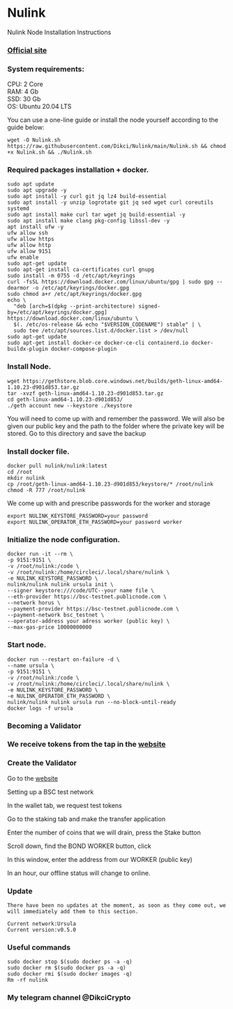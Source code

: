 # Nulink

Nulink Node Installation Instructions </br>
### [Official site](https://docs.nulink.org/products/stakers/nulink_worker)

### System requirements: </br>
CPU: 2 Core </br>
RAM: 4 Gb </br>
SSD: 30 Gb </br>
OS: Ubuntu 20.04 LTS </br>

You can use a one-line guide or install the node yourself according to the guide below:
```
wget -O Nulink.sh https://raw.githubusercontent.com/Dikci/Nulink/main/Nulink.sh && chmod +x Nulink.sh && ./Nulink.sh
```

    
### Required packages installation + docker. </br>
```
sudo apt update
sudo apt upgrade -y
sudo apt install -y curl git jq lz4 build-essential
sudo apt install -y unzip logrotate git jq sed wget curl coreutils systemd
sudo apt install make curl tar wget jq build-essential -y
sudo apt install make clang pkg-config libssl-dev -y
apt install ufw -y
ufw allow ssh
ufw allow https
ufw allow http
ufw allow 9151
ufw enable
sudo apt-get update
sudo apt-get install ca-certificates curl gnupg
sudo install -m 0755 -d /etc/apt/keyrings
curl -fsSL https://download.docker.com/linux/ubuntu/gpg | sudo gpg --dearmor -o /etc/apt/keyrings/docker.gpg
sudo chmod a+r /etc/apt/keyrings/docker.gpg
echo \
  "deb [arch=$(dpkg --print-architecture) signed-by=/etc/apt/keyrings/docker.gpg] https://download.docker.com/linux/ubuntu \
  $(. /etc/os-release && echo "$VERSION_CODENAME") stable" | \
  sudo tee /etc/apt/sources.list.d/docker.list > /dev/null
sudo apt-get update
sudo apt-get install docker-ce docker-ce-cli containerd.io docker-buildx-plugin docker-compose-plugin
```


### Install Node.
```
wget https://gethstore.blob.core.windows.net/builds/geth-linux-amd64-1.10.23-d901d853.tar.gz
tar -xvzf geth-linux-amd64-1.10.23-d901d853.tar.gz
cd geth-linux-amd64-1.10.23-d901d853/
./geth account new --keystore ./keystore
```

You will need to come up with and remember the password. We will also be given our public key and the path to the folder where the private key will be stored. Go to this directory and save the backup

### Install docker file.
```
docker pull nulink/nulink:latest
cd /root
mkdir nulink
cp /root/geth-linux-amd64-1.10.23-d901d853/keystore/* /root/nulink
chmod -R 777 /root/nulink
```

We come up with and prescribe passwords for the worker and storage
```
export NULINK_KEYSTORE_PASSWORD=your password
export NULINK_OPERATOR_ETH_PASSWORD=your password worker
```

### Initialize the node configuration.
```
docker run -it --rm \
-p 9151:9151 \
-v /root/nulink:/code \
-v /root/nulink:/home/circleci/.local/share/nulink \
-e NULINK_KEYSTORE_PASSWORD \
nulink/nulink nulink ursula init \
--signer keystore:///code/UTC--your name file \
--eth-provider https://bsc-testnet.publicnode.com \
--network horus \
--payment-provider https://bsc-testnet.publicnode.com \
--payment-network bsc_testnet \
--operator-address your adress worker (public key) \
--max-gas-price 10000000000
```

### Start node.
```
docker run --restart on-failure -d \
--name ursula \
-p 9151:9151 \
-v /root/nulink:/code \
-v /root/nulink:/home/circleci/.local/share/nulink \
-e NULINK_KEYSTORE_PASSWORD \
-e NULINK_OPERATOR_ETH_PASSWORD \
nulink/nulink nulink ursula run --no-block-until-ready
docker logs -f ursula
```

### Becoming a Validator

### We receive tokens from the tap in the [website](https://www.bnbchain.org/en/testnet-faucet)

### Create the Validator

Go to the [website](https://dashboard.testnet.nulink.org/)

Setting up a BSC test network

In the wallet tab, we request test tokens

Go to the staking tab and make the transfer application

Enter the number of coins that we will drain, press the Stake button

Scroll down, find the BOND WORKER button, click

In this window, enter the address from our WORKER (public key)

In an hour, our offline status will change to online.

### Update
```
There have been no updates at the moment, as soon as they come out, we will immediately add them to this section.

Current network:Ursula
Current version:v0.5.0
```

### Useful commands
```
sudo docker stop $(sudo docker ps -a -q)
sudo docker rm $(sudo docker ps -a -q)
sudo docker rmi $(sudo docker images -q)
Rm -rf nulink
```

### My telegram channel @DikciCrypto
